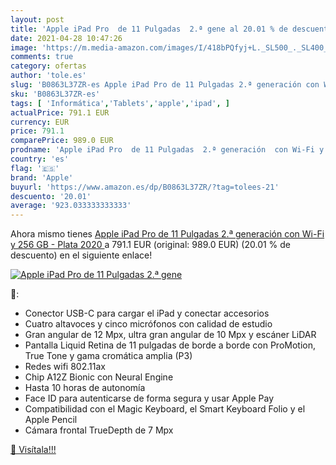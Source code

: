 ```yaml
---
layout: post
title: 'Apple iPad Pro  de 11 Pulgadas  2.ª gene al 20.01 % de descuento'
date: 2021-04-28 10:47:26
image: 'https://m.media-amazon.com/images/I/418bPQfyj+L._SL500_._SL400_.jpg'
comments: true
category: ofertas
author: 'tole.es'
slug: 'B0863L37ZR-es Apple iPad Pro de 11 Pulgadas 2.ª generación con Wi-Fi y...'
sku: 'B0863L37ZR-es'
tags: [ 'Informática','Tablets','apple','ipad', ]
actualPrice: 791.1 EUR
currency: EUR
price: 791.1
comparePrice: 989.0 EUR
prodname: 'Apple iPad Pro  de 11 Pulgadas  2.ª generación  con Wi-Fi y 256 GB  - Plata  2020 '
country: 'es'
flag: '🇪🇸'
brand: 'Apple'
buyurl: 'https://www.amazon.es/dp/B0863L37ZR/?tag=tolees-21'
descuento: '20.01'
average: '923.033333333333'
---
```


Ahora mismo tienes [Apple iPad Pro  de 11 Pulgadas  2.ª generación  con Wi-Fi y 256 GB  - Plata  2020 ](https://www.amazon.es/dp/B0863L37ZR/?tag=tolees-21) a 791.1 EUR (original: 989.0 EUR) (20.01 %  de descuento) en el siguiente enlace!

[![Apple iPad Pro  de 11 Pulgadas  2.ª gene](https://m.media-amazon.com/images/I/418bPQfyj+L._SL500_._SL400_.jpg)](https://www.amazon.es/dp/B0863L37ZR/?tag=tolees-21)

🔎:

- Conector USB-C para cargar el iPad y conectar accesorios
- Cuatro altavoces y cinco micrófonos con calidad de estudio
- Gran angular de 12 Mpx, ultra gran angular de 10 Mpx y escáner LiDAR
- Pantalla Liquid Retina de 11 pulgadas de borde a borde con ProMotion, True Tone y gama cromática amplia (P3)
- Redes wifi 802.11ax
- Chip A12Z Bionic con Neural Engine
- Hasta 10 horas de autonomía
- Face ID para autenticarse de forma segura y usar Apple Pay
- Compatibilidad con el Magic Keyboard, el Smart Keyboard Folio y el Apple Pencil
- Cámara frontal TrueDepth de 7 Mpx

[🛒 Visítala!!!](https://www.amazon.es/dp/B0863L37ZR/?tag=tolees-21)
